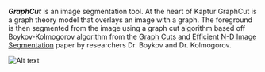 ***GraphCut*** is an image segmentation tool. At the heart of Kaptur GraphCut is a graph theory model that overlays an image with a graph. The foreground is then segmented from the image using a graph cut algorithm based off Boykov-Kolmogorov algorithm from the [Graph Cuts and Efficient N-D Image Segmentation](http://www.csd.uwo.ca/~yuri/Papers/pami04.pdf) paper by researchers Dr. Boykov and Dr. Kolmogorov.

![Alt text](http://2.bp.blogspot.com/-o_Qr6t28Eew/UeA8TVZBEWI/AAAAAAAAAKY/eDeIFT4e1dU/s1600/graph.png)
